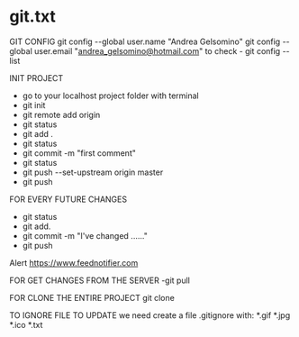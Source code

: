 # git.txt

GIT CONFIG 
git config --global user.name "Andrea Gelsomino"
git config --global user.email "andrea_gelsomino@hotmail.com"
to check  - git config --list

INIT PROJECT
- go to your localhost project folder  with terminal
- git init 
- git remote add origin <YOUR BITBUCKET PROJECT>
- git status
- git add . 
- git status
- git commit -m "first comment"
- git status
- git push --set-upstream origin master 
- git push 


FOR EVERY FUTURE CHANGES
- git status 
- git add.
- git commit -m "I've changed ......"
- git push

Alert
https://www.feednotifier.com

FOR GET CHANGES FROM THE SERVER 
-git pull

FOR CLONE THE ENTIRE PROJECT 
git clone <YOUR BITBUCKET PROJECT>

TO IGNORE FILE TO UPDATE
we need create a file .gitignore with: *.gif *.jpg *.ico *.txt
